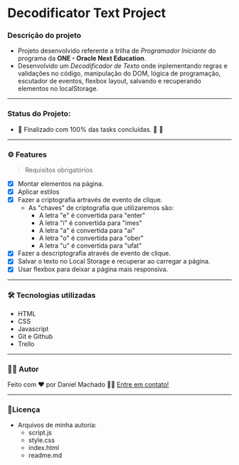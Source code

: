 # Decodificator Text Project
### Descrição do projeto
- Projeto desenvolvido referente a trilha de *Programador Iniciante* do programa da **ONE - Oracle Next Education**. 
- Desenvolvido um *Decodificador de Texto* onde inplementando regras e validações no código, manipulação do DOM, lógica de programação, escutador de eventos, flexbox layout, salvando e recuperando elementos no localStorage.

---
### Status do Projeto:
- 🚧   Finalizado com 100% das tasks concluídas. 🚀 🚧 
---
### ⚙️ Features
> Requisitos obrigatórios
- [x] Montar elementos na página.
- [x] Aplicar estilos
- [x] Fazer a criptografia artravés de evento de clique. 
  - As "chaves" de criptografia que utilizaremos são:
    - A letra "e" é convertida para "enter"
    - A letra "i" é convertida para "imes"
    - A letra "a" é convertida para "ai"
    - A letra "o" é convertida para "ober"
    - A letra "u" é convertida para "ufat"
- [x] Fazer a descriptografia através de evento de clique.
- [x] Salvar o texto no Local Storage e recuperar ao carregar a página.
- [x] Usar flexbox para deixar a página mais responsiva.

---
### 🛠 Tecnologias utilizadas
- HTML
- CSS
- Javascript
- Git e Github
- Trello
---
### 👷‍♂‍ Autor
Feito com ❤️ por Daniel Machado 👋🏽 [Entre em contato!](https://www.linkedin.com/in/daniel-pinheiro-machado/)

---
### 📝Licença
- Arquivos de minha autoria:
  - script.js
  - style.css
  - index.html
  - readme.md

